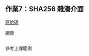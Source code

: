 ## 作業7：SHA256 雜湊介面
[原始碼](https://github.com/linpeic/wp/blob/master/finial/hw7/SHA.html)

[網頁](https://linpeic.github.io/wp/finial/hw7/SHA.html)

##
參考上課範例 